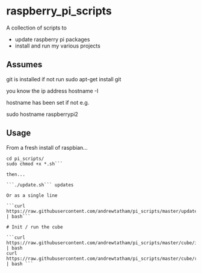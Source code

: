 # raspberry_pi_scripts

A collection of scripts to

* update raspberry pi packages
* install and run my various projects

## Assumes

git is installed if not run
sudo apt-get install git

you know the ip address
hostname -I

hostname has been set if not e.g.

sudo hostname raspberrypi2

## Usage

From a fresh install of raspbian...

```git clone https://github.com/andrewtatham/pi_scripts.git
cd pi_scripts/
sudo chmod +x *.sh```

then...

```./update.sh``` updates

Or as a single line

```curl https://raw.githubusercontent.com/andrewtatham/pi_scripts/master/update.sh | bash```

# Init / run the cube

```curl https://raw.githubusercontent.com/andrewtatham/pi_scripts/master/cube/init.sh | bash
curl https://raw.githubusercontent.com/andrewtatham/pi_scripts/master/cube/run.sh | bash ```

